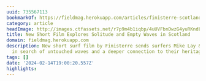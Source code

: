 ```yaml
---
uuid: 735567113
bookmarkOf: https://fieldmag.herokuapp.com/articles/finisterre-scotland-surf-film-hireth
category: article
headImage: http://images.ctfassets.net/r7p9m4b1iqbp/4uUVFbnDwzG4yuRKndLWz1/414c5d344099465c5cc5fc1ca4a9aa79/Finisterre-Film-Surf-Shot.jpeg?w=1000
title: New Short Film Explores Solitude and Empty Waves in Scotland
domain: fieldmag.herokuapp.com
description: New short surf film by Finisterre sends surfers Mike Lay & Colin MaCleod
  in search of untouched waves and a deeper connection to their heritage
tags: []
date: '2024-02-14T19:00:20.557Z'
highlights: 
---
```



